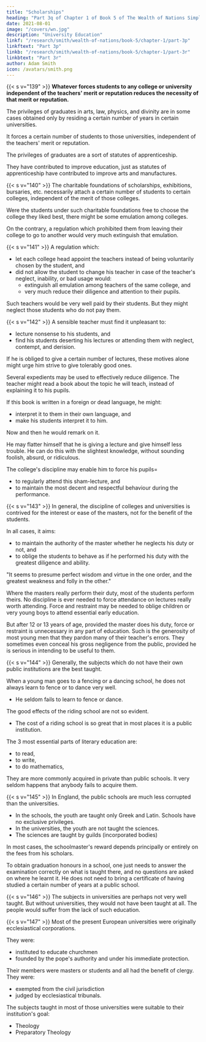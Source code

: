 ```yaml
---
title: "Scholarships"
heading: "Part 3q of Chapter 1 of Book 5 of The Wealth of Nations Simplified"
date: 2021-08-01
image: "/covers/wn.jpg"
description: "University Education"
linkf: "/research/smith/wealth-of-nations/book-5/chapter-1/part-3p"
linkftext: "Part 3p"
linkb: "/research/smith/wealth-of-nations/book-5/chapter-1/part-3r"
linkbtext: "Part 3r"
author: Adam Smith
icon: /avatars/smith.png
---
```



{{< s v="139" >}} **Whatever forces students to any college or university independent of the teachers' merit or reputation reduces the necessity of that merit or reputation.**

The privileges of graduates in arts, law, physics, and divinity are in some cases obtained only by residing a certain number of years in certain universities.

It forces a certain number of students to those universities, independent of the teachers' merit or reputation.

The privileges of graduates are a sort of statutes of apprenticeship.

They have contributed to improve education, just as statutes of apprenticeship have contributed to improve arts and manufactures.


{{< s v="140" >}} The charitable foundations of scholarships, exhibitions, bursaries, etc. necessarily attach a certain number of students to certain colleges, independent of the merit of those colleges.

Were the students under such charitable foundations free to choose the college they liked best, there might be some emulation among colleges.

On the contrary, a regulation which prohibited them from leaving their college to go to another would very much extinguish that emulation.


{{< s v="141" >}}  A regulation which: 
- let each college head appoint the teachers instead of being voluntarily chosen by the student, and
- did not allow the student to change his teacher in case of the teacher's neglect, inability, or bad usage would:
  - extinguish all emulation among teachers of the same college, and
  - very much reduce their diligence and attention to their pupils.

Such teachers would be very well paid by their students. But they might neglect those students who do not pay them.


{{< s v="142" >}}  A sensible teacher must find it unpleasant to:
- lecture nonsense to his students, and
- find his students deserting his lectures or attending them with neglect, contempt, and derision.

If he is obliged to give a certain number of lectures, these motives alone might urge him strive to give tolerably good ones.

Several expedients may be used to effectively reduce diligence.
The teacher might read a book about the topic he will teach, instead of explaining it to his pupils.

If this book is written in a foreign or dead language, he might:
- interpret it to them in their own language, and
- make his students interpret it to him.

Now and then he would remark on it.

He may flatter himself that he is giving a lecture and give himself less trouble.
He can do this with the slightest knowledge, without sounding foolish, absurd, or ridiculous.

The college's discipline may enable him to force his pupils= 
- to regularly attend this sham-lecture, and
- to maintain the most decent and respectful behaviour during the performance.


{{< s v="143" >}} In general, the discipline of colleges and universities is contrived for the interest or ease of the masters, not for the benefit of the students.

In all cases, it aims: 
- to maintain the authority of the master whether he neglects his duty or not, and
- to oblige the students to behave as if he performed his duty with the greatest diligence and ability.

"It seems to presume perfect wisdom and virtue in the one order, and the greatest weakness and folly in the other."

Where the masters really perform their duty, most of the students perform theirs.
No discipline is ever needed to force attendance on lectures really worth attending.
Force and restraint may be needed to oblige children or very young boys to attend essential early education.

But after 12 or 13 years of age, provided the master does his duty, force or restraint is unnecessary in any part of education.
Such is the generosity of most young men that they pardon many of their teacher's errors.
They sometimes even conceal his gross negligence from the public, provided he is serious in intending to be useful to them.


{{< s v="144" >}} Generally, the subjects which do not have their own public institutions are the best taught.

When a young man goes to a fencing or a dancing school, he does not always learn to fence or to dance very well.
- He seldom fails to learn to fence or dance.

The good effects of the riding school are not so evident.
- The cost of a riding school is so great that in most places it is a public institution.

The 3 most essential parts of literary education are:
- to read,
- to write,
- to do mathematics,

They are more commonly acquired in private than public schools. It very seldom happens that anybody fails to acquire them.



{{< s v="145" >}} In England, the public schools are much less corrupted than the universities.

- In the schools, the youth are taught only Greek and Latin. Schools have no exclusive privileges.
- In the universities, the youth are not taught the sciences.
- The sciences are taught by guilds (incorporated bodies)

In most cases, the schoolmaster's reward depends principally or entirely on the fees from his scholars.

To obtain graduation honours in a school, one just needs to answer the examination correctly on what is taught there, and no questions are asked on where he learnt it. He does not need to bring a certificate of having studied a certain number of years at a public school.


{{< s v="146" >}} The subjects in universities are perhaps not very well taught. But without universities, they would not have been taught at all. The people would suffer from the lack of such education.


{{< s v="147" >}} Most of the present European universities were originally ecclesiastical corporations.

They were: 
- instituted to educate churchmen
- founded by the pope's authority and under his immediate protection.

Their members were masters or students and all had the benefit of clergy. They were:
- exempted from the civil jurisdiction <!-- of the countries where those universities were situated. -->
- judged by ecclesiastical tribunals.

The subjects taught in most of those universities were suitable to their institution's goal:
- Theology
- Preparatory Theology
